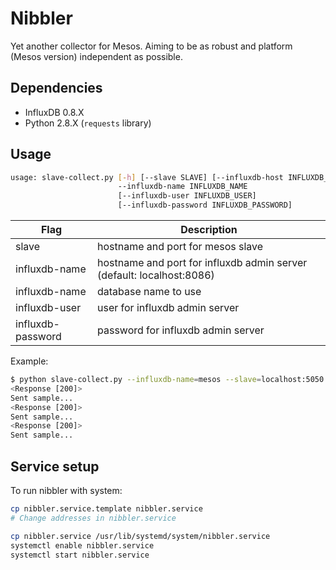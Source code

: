 # Nibbler

Yet another collector for Mesos. Aiming to be as robust and platform (Mesos version) independent as possible.

## Dependencies

 - InfluxDB 0.8.X
 - Python 2.8.X (`requests` library)

## Usage

```bash
usage: slave-collect.py [-h] [--slave SLAVE] [--influxdb-host INFLUXDB_HOST]
                        --influxdb-name INFLUXDB_NAME
                        [--influxdb-user INFLUXDB_USER]
                        [--influxdb-password INFLUXDB_PASSWORD]
```

<table>
<thead>
<th>Flag</th>
<th>Description</th>
</thead>
<tr>
<td>slave</td>
<td>hostname and port for mesos slave</td>
</tr>
<tr>
<td>influxdb-name</td>
<td>hostname and port for influxdb admin server (default: localhost:8086)</td>
</tr>
<tr>
<td>influxdb-name</td>
<td>database name to use</td>
</tr>
<tr>
<td>influxdb-user</td>
<td>user for influxdb admin server</td>
</tr>
<tr>
<td>influxdb-password</td>
<td>password for influxdb admin server</td>
</tr>
</table>

Example:

```bash
$ python slave-collect.py --influxdb-name=mesos --slave=localhost:5050
<Response [200]>
Sent sample...
<Response [200]>
Sent sample...
<Response [200]>
Sent sample...
```

## Service setup

To run nibbler with system:

```bash
cp nibbler.service.template nibbler.service
# Change addresses in nibbler.service

cp nibbler.service /usr/lib/systemd/system/nibbler.service
systemctl enable nibbler.service
systemctl start nibbler.service
```
